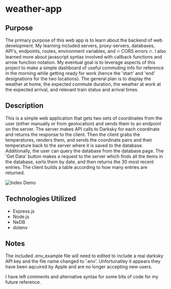 # weather-app

## Purpose
The primary purpose of this web app is to learn about the backend of web development. My learning included servers, proxy-servers, databases, API's, endpoints, routes, environment variables, and :fire: CORS errors :fire:. I also learned more about javascript syntax involved with callback functions and arrow  function notation. My eventual goal is to leverage aspects of this project to make a simple dashboard of useful commuting info for reference in the morning while getting ready for work (hence the 'start' and 'end' designations for the two locations). The general plan is to display the weather at home, the expected commute duration, the weather at work at the expected arrival, and relevant train status and arrival times.

## Description
This is a simple web application that gets two sets of coordinates from the user (either manually or from geolocation) and sends them to an endpoint on the server. The server makes API calls to Darksky for each coordinate and returns the response to the client. Then the client grabs the temperatures, renders them, and sends the coordinate pairs and their temperature back to the server where it is saved to the database. Additionally, the user can query the database from the database page. The 'Get Data' button makes a request to the server which finds all the items in the database, sorts them by date, and then returns the 30 most recent entries. The client builds a table according to how many entries are returned.

![Index Demo](https://i.imgur.com/GKUyVJJ.gif)

## Technologies Utilized
- Express.js
- Node.js
- NeDB
- dotenv

## Notes
The included .env_example file will need to edited to include a real darksky API key and the file name changed to '.env'. Unfortunatley it appears they have been aqcuired by Apple and are no longer accepting new users. 

I have left comments and alternative syntax for some bits of code for my future reference.
